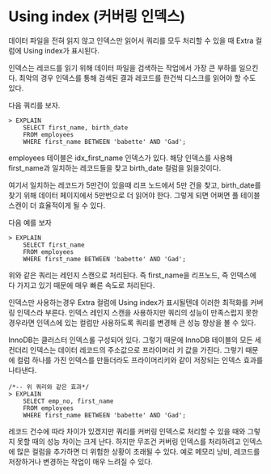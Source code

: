 # Using index (커버링 인덱스)

데이터 파일을 전혀 읽지 않고 인덱스만 읽어서 쿼리를 모두 처리할 수 있을 때 Extra 컬럼에 Using index가 표시된다.

인덱스는 레코드를 읽기 위해 데이터 파일을 검색하는 작업에서 가장 큰 부하를 일으킨다. 최악의 경우 인덱스를 통해 검색된 결과 레코드를 한건씩 디스크를 읽어야 할 수도 있다.

다음 쿼리를 보자.

```mysql
> EXPLAIN
	SELECT first_name, birth_date
	FROM employees
	WHERE first_name BETWEEN 'babette' AND 'Gad';
```

 employees 테이블은 idx_first_name 인덱스가 있다. 해당 인덱스를 사용해 first_name과 일치하는 레코드들을 찾고 birth_date 컬럼을 읽을것이다.

여기서 일치하는 레코드가 5만건이 있을때 리프 노드에서 5만 건을 찾고, birth_date를 찾기 위해 데이터 페이지에서 5만번으로 더 읽어야 한다. 그렇게 되면 어쩌면 풀 테이블 스캔이 더 효율적이게 될 수 있다.

다음 예를 보자

```mysql
> EXPLAIN
	SELECT first_name
	FROM employees
	WHERE first_name BETWEEN 'babette' AND 'Gad';
```

위와 같은 쿼리는 레인지 스캔으로 처리된다. 즉 first_name을 리프노드, 즉 인덱스에 다 가지고 있기 때문에 매우 빠른 속도로 처리된다.

인덱스만 사용하는경우 Extra 컬럼에 Using index가 표시될텐데 이러한 최적화를 커버링 인덱스라 부른다. 인덱스 레인지 스캔을 사용하지만 쿼리의 성능이 만족스럽지 못한 경우라면 인덱스에 있는 컬럼만 사용하도록 쿼리를 변경해 큰 성능 향상을 볼 수 있다.

InnoDB는 클러스터 인덱스롤 구성되어 있다. 그렇기 때문에 InnoDB 테이블의 모든 세컨더리 인덱스는 데이터 레코드의 주소값으로 프라이머리 키 값을 가진다. 그렇기 때문에 컬럼 하나를 가진 인덱스를 만들더라도 프라이머리키와 같이 저장되는 인덱스 효과를 나타낸다.

```mysql
/*-- 위 쿼리와 같은 효과*/
> EXPLAIN
	SELECT emp_no, first_name
	FROM employees
	WHERE first_name BETWEEN 'babette' AND 'Gad';
```

레코드 건수에 따라 차이가 있겠지만 쿼리를 커버링 인덱스로 처리할 수 있을 때와 그렇지 못할 때의 성능 차이는 크게 난다. 하지만 무조건 커버링 인덱스를 처리하려고 인덱스에 많은 컬럼을 추가하면 더 위험한 상황이 초래될 수 있다. 예로 메모리 낭비, 레코드를 저장하거나 변경하는 작업이 매우 느려질 수 있다.
